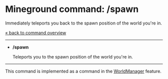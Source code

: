 Mineground command: /spawn
==========

Immediately teleports you back to the spawn position of the world you're in.

[« back to command overview](../commands.md)

----------
+ **/spawn**

  Teleports you to the spawn position of the world you're in.

----------

This command is implemented as a command in the [WorldManager](../../src/main/java/com/mineground/features/WorldCommands.java) feature.